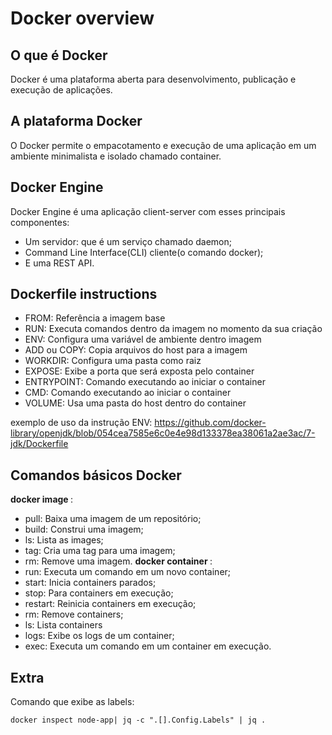 # Docker overview

## O que é Docker

Docker é uma plataforma aberta para desenvolvimento, publicação e execução de aplicações.

## A plataforma Docker

O Docker permite o empacotamento e execução de uma aplicação em um ambiente minimalista e isolado chamado container.

## Docker Engine

Docker Engine é uma aplicação client-server com esses principais componentes:  
- Um servidor: que é um serviço chamado daemon;  
- Command Line Interface(CLI) cliente(o comando docker);  
- E uma REST API.

## Dockerfile instructions  
- FROM: Referência a imagem base
- RUN: Executa comandos dentro da imagem no momento da sua criação
- ENV: Configura uma variável de ambiente dentro imagem
- ADD ou COPY: Copia arquivos do host para a imagem
- WORKDIR: Configura uma pasta como raiz
- EXPOSE: Exibe a porta que será exposta pelo container
- ENTRYPOINT: Comando executando ao iniciar o container
- CMD: Comando executando ao iniciar o container
- VOLUME: Usa uma pasta do host dentro do container

exemplo de uso da instrução ENV: https://github.com/docker-library/openjdk/blob/054cea7585e6c0e4e98d133378ea38061a2ae3ac/7-jdk/Dockerfile

## Comandos básicos Docker
**docker image <command>**:  
- pull: Baixa uma imagem de um repositório;
- build: Construi uma imagem;
- ls: Lista as images;
- tag: Cria uma tag para uma imagem;
- rm: Remove uma imagem.
**docker container <commnad>**:  
- run: Executa um comando em um novo container;
- start: Inicia containers parados;
- stop: Para containers em execução;
- restart: Reinicia containers em execução;
- rm: Remove containers;
- ls: Lista containers
- logs: Exibe os logs de um container;
- exec: Executa um comando em um container em execução.

## Extra  
Comando que exibe as labels:  
```
docker inspect node-app| jq -c ".[].Config.Labels" | jq .
```